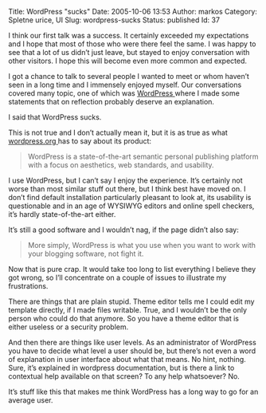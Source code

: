 Title: WordPress "sucks"
Date: 2005-10-06 13:53
Author: markos
Category: Spletne urice, UI
Slug: wordpress-sucks
Status: published
Id: 37

<div>
 <p>
  I think our first talk was a success. It certainly exceeded my expectations and I hope that most of those who were there feel the same. I was happy to see that a lot of us didn’t just leave, but stayed to enjoy conversation with other visitors. I hope this will become even more common and expected.
 </p>
 <p>
  I got a chance to talk to several people I wanted to meet or whom haven’t seen in a long time and I immensely enjoyed myself. Our conversations covered many topic, one of which was
  <a href="http://http://www.wordpress.org/">
   WordPress
  </a>
  where I made some statements that on reflection probably deserve an explanation.
 </p>
 <p>
  I said that WordPress sucks.
 </p>
 <p>
  This is not true and I don’t actually mean it, but it is as true as what
  <a href="http://http://www.wordpress.org/">
   wordpress.org
  </a>
  has to say about its product:
 </p>
 <blockquote>
  <p>
   WordPress is a state-of-the-art semantic personal publishing platform with a focus on aesthetics, web standards, and usability.
  </p>
 </blockquote>
 <p>
  I use WordPress, but I can’t say I enjoy the experience. It’s certainly not worse than most similar stuff out there, but I think best have moved on. I don’t find default installation particularly pleasant to look at, its usability is questionable and in an age of WYSIWYG editors and online spell checkers, it’s hardly state-of-the-art either.
 </p>
 <p>
  It’s still a good software and I wouldn’t nag, if the page didn’t also say:
 </p>
 <blockquote>
  <p>
   More simply, WordPress is what you use when you want to work with your blogging software, not fight it.
  </p>
 </blockquote>
 <p>
  Now that is pure crap. It would take too long to list everything I believe they got wrong, so I’ll concentrate on a couple of issues to illustrate my frustrations.
 </p>
 <p>
  There are things that are plain stupid. Theme editor tells me I could edit my template directly, if I made files writable. True, and I wouldn’t be the only person who could do that anymore. So you have a theme editor that is either useless or a security problem.
 </p>
 <p>
  And then there are things like user levels. As an administrator of WordPress you have to decide what level a user should be, but there’s not even a word of explanation in user interface about what that means. No hint, nothing. Sure, it’s explained in wordpress documentation, but is there a link to contextual help available on that screen? To any help whatsoever? No.
 </p>
 <p>
  It’s stuff like this that makes me think WordPress has a long way to go for an average user.
 </p>
</div>
